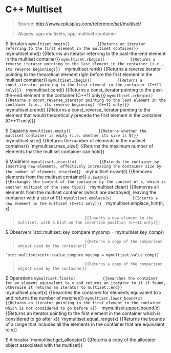 # C++ Multiset

> Source: http://www.cplusplus.com/reference/set/multiset/

> Aliases: cpp-multisets, cpp-multiset-container

$ Iterators
    `mymultiset.begin()            {{Returns an iterator referring to the first element in the multiset container}} 
    `mymultiset.end()              {{Returns an iterator referring to the past-the-end element in the multiset container}} 
    `mymultiset.rbegin()           {{Returns a reverse iterator pointing to the last element in the container (i.e., its reverse beginning)}} 
    `mymultiset.rend()             {{Returns a reverse iterator pointing to the theoretical element right before the first element in the multiset container}} 
    `mymultiset.cbegin()           {{Returns a const_iterator pointing to the first element in the container (C++11 only)}} 
    `mymultiset.cend()             {{Returns a const_iterator pointing to the past-the-end element in the container (C++11 only)}} 
    `mymultiset.crbegin()          {{Returns a const_reverse_iterator pointing to the last element in the container (i.e., its reverse beginning) (C++11 only)}} 
    `mymultiset.crend()            {{Returns a const_reverse_iterator pointing to the element that would theoretically precede the first element in the container (C++11 only)}} 

$ Capacity
    `mymultiset.empty()            {{Returns whether the multiset container is empty (i.e. whether its size is 0)}} 
    `mymultiset.size()             {{Returns the number of elements in the multiset container}} 
    `mymultiset.max_size()         {{Returns the maximum number of elements that the multiset container can hold}} 

$ Modifiers
    `mymultiset.insert(x)          {{Extends the container by inserting new elements, effectively increasing the container size by the number of elements inserted}} 
    `mymultiset.erase(it)          {{Removes elements from the multiset container}} 
    `x.swap(y)                     {{Exchanges the content of the container by the content of x, which is another multiset of the same type}} 
    `mymultiset.clear()            {{Removes all elements from the multiset container (which are destroyed), leaving the container with a size of 0}} 
    `mymultiset.emplace(x)         {{Inserts a new element in the multiset (C++11 only)}} 
    `mymultiset.emplace_hint(it, x)
>                                  {{Inserts a new element in the multiset, with a hint on the insertion position (C++11 only)}} 

$ Observers
    `std::multiset<int>::key_compare mycomp = mymultiset.key_comp()
>                                  {{Returns a copy of the comparison object used by the container}} 
    `std::multiset<int>::value_compare mycomp = mymultiset.value_comp()
>                                  {{Returns a copy of the comparison object used by the container}} 

$ Operations
    `mymultiset.find(x)            {{Searches the container for an element equivalent to x and returns an iterator to it if found, otherwise it returns an iterator to multiset::end}} 
    `mymultiset.count(x)           {{Searches the container for elements equivalent to x and returns the number of matches}} 
    `mymultiset.lower_bound(x)     {{Returns an iterator pointing to the first element in the container which is not considered to go before x}} 
    `mymultiset.upper_bound(x)     {{Returns an iterator pointing to the first element in the container which is considered to go after x}} 
    `mymultiset.equal_range(x)     {{Returns the bounds of a range that includes all the elements in the container that are equivalent to x}} 

$ Allocator
    `mymultiset.get_allocator()    {{Returns a copy of the allocator object associated with the multiset}} 

